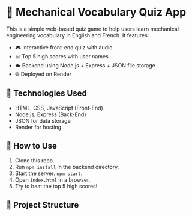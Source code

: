 # 🧠 Mechanical Vocabulary Quiz App

This is a simple web-based quiz game to help users learn mechanical engineering vocabulary in English and French. It features:

- 🎮 Interactive front-end quiz with audio
- 📊 Top 5 high scores with user names
- ☁️ Backend using Node.js + Express + JSON file storage
- 🌐 Deployed on Render

## 🚀 Technologies Used
- HTML, CSS, JavaScript (Front-End)
- Node.js, Express (Back-End)
- JSON for data storage
- Render for hosting

## 🔧 How to Use
1. Clone this repo.
2. Run `npm install` in the backend directory.
3. Start the server: `npm start`.
4. Open `index.html` in a browser.
5. Try to beat the top 5 high scores!

## 📂 Project Structure
